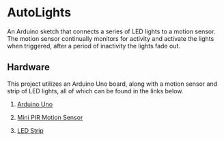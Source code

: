 
# AutoLights

An Arduino sketch that connects a series of LED lights to a motion sensor. The motion sensor continually monitors for activity and activate the lights when triggered, after a period of inactivity the lights fade out.

## Hardware

This project utilizes an Arduino Uno board, along with a motion sensor and strip of LED lights, all of which can be found in the links below.

1. [Arduino Uno](https://www.amazon.com/Arduino-A000066-ARDUINO-UNO-R3/dp/B008GRTSV6/ref=sr_1_2?crid=H61GUJAS54H5&keywords=arduino+uno&qid=1704921543&sprefix=arduino+un%2Caps%2C197&sr=8-2)

2. [Mini PIR Motion Sensor](https://www.amazon.com/dp/B096NZ4P3K?psc=1&ref=ppx_yo2ov_dt_b_product_details)

3. [LED Strip](https://www.amazon.com/dp/B07RBVKLPX?ref=ppx_yo2ov_dt_b_product_details&th=1)
